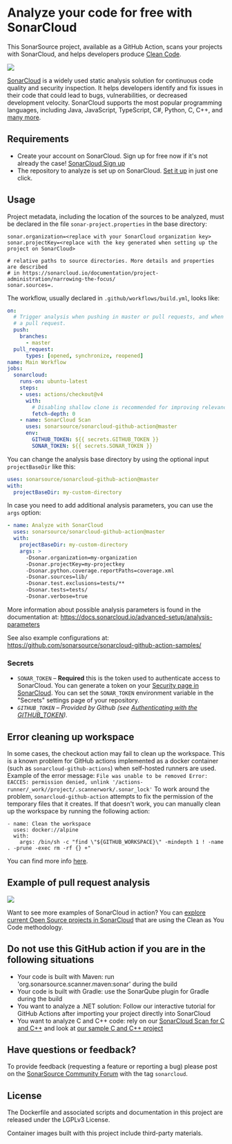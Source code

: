 # Analyze your code for free with SonarCloud

This SonarSource project, available as a GitHub Action, scans your projects with SonarCloud, and helps developers produce 
[Clean Code](https://www.sonarsource.com/solutions/clean-code/?utm_medium=referral&utm_source=github&utm_campaign=clean-code&utm_content=sonarqube-scan-action).

<img src="./images/SonarCloud-72px.png">

[SonarCloud](https://www.sonarsource.com/products/sonarcloud/) is a widely used static analysis solution for continuous code quality and security inspection. 
It helps developers identify and fix issues in their code that could lead to bugs, vulnerabilities, or decreased development velocity.
SonarCloud supports the most popular programming languages, including Java, JavaScript, TypeScript, C#, Python, C, C++, and [many more](https://www.sonarsource.com/knowledge/languages/).

## Requirements

* Create your account on SonarCloud. Sign up for free now if it's not already the case! [SonarCloud Sign up](https://www.sonarsource.com/products/sonarcloud/signup/?utm_medium=referral&utm_source=github&utm_campaign=sc-signup&utm_content=signup-sonarcloud-listing-x-x&utm_term=ww-psp-x)
* The repository to analyze is set up on SonarCloud. [Set it up](https://sonarcloud.io/projects/create) in just one click.

## Usage

Project metadata, including the location of the sources to be analyzed, must be declared in the file `sonar-project.properties` in the base directory:

```properties
sonar.organization=<replace with your SonarCloud organization key>
sonar.projectKey=<replace with the key generated when setting up the project on SonarCloud>

# relative paths to source directories. More details and properties are described
# in https://sonarcloud.io/documentation/project-administration/narrowing-the-focus/
sonar.sources=.
```

The workflow, usually declared in `.github/workflows/build.yml`, looks like:

```yaml
on:
  # Trigger analysis when pushing in master or pull requests, and when creating
  # a pull request.
  push:
    branches:
      - master
  pull_request:
      types: [opened, synchronize, reopened]
name: Main Workflow
jobs:
  sonarcloud:
    runs-on: ubuntu-latest
    steps:
    - uses: actions/checkout@v4
      with:
        # Disabling shallow clone is recommended for improving relevancy of reporting
        fetch-depth: 0
    - name: SonarCloud Scan
      uses: sonarsource/sonarcloud-github-action@master
      env:
        GITHUB_TOKEN: ${{ secrets.GITHUB_TOKEN }}
        SONAR_TOKEN: ${{ secrets.SONAR_TOKEN }}
```

You can change the analysis base directory by using the optional input `projectBaseDir` like this:

```yaml
uses: sonarsource/sonarcloud-github-action@master
with:
  projectBaseDir: my-custom-directory
```

In case you need to add additional analysis parameters, you can use the `args` option:

```yaml
- name: Analyze with SonarCloud
  uses: sonarsource/sonarcloud-github-action@master
  with:
    projectBaseDir: my-custom-directory
    args: >
      -Dsonar.organization=my-organization
      -Dsonar.projectKey=my-projectkey
      -Dsonar.python.coverage.reportPaths=coverage.xml
      -Dsonar.sources=lib/
      -Dsonar.test.exclusions=tests/**
      -Dsonar.tests=tests/
      -Dsonar.verbose=true
```

More information about possible analysis parameters is found in the documentation at:
https://docs.sonarcloud.io/advanced-setup/analysis-parameters

See also example configurations at:
https://github.com/sonarsource/sonarcloud-github-action-samples/

### Secrets

- `SONAR_TOKEN` – **Required** this is the token used to authenticate access to SonarCloud. You can generate a token on your [Security page in SonarCloud](https://sonarcloud.io/account/security/). You can set the `SONAR_TOKEN` environment variable in the "Secrets" settings page of your repository.
- *`GITHUB_TOKEN` – Provided by Github (see [Authenticating with the GITHUB_TOKEN](https://help.github.com/en/actions/automating-your-workflow-with-github-actions/authenticating-with-the-github_token)).*

## Error cleaning up workspace

In some cases, the checkout action may fail to clean up the workspace. This is a known problem for GitHub actions implemented as a docker container (such as `sonarcloud-github-actions`) when self-hosted runners are used. 
Example of the error message: `File was unable to be removed Error: EACCES: permission denied, unlink '/actions-runner/_work//project/.scannerwork/.sonar_lock'`
To work around the problem, `sonarcloud-github-action` attempts to fix the permission of the temporary files that it creates. If that doesn't work, you can manually clean up the workspace by running the following action:
```
- name: Clean the workspace
  uses: docker://alpine
  with:
    args: /bin/sh -c "find \"${GITHUB_WORKSPACE}\" -mindepth 1 ! -name . -prune -exec rm -rf {} +"
```
You can find more info [here](https://github.com/actions/runner/issues/434).

## Example of pull request analysis

<img src="./images/SonarCloud-analysis-in-Checks.png">

Want to see more examples of SonarCloud in action? You can [explore current Open Source projects in SonarCloud](https://sonarcloud.io/explore/projects?sort=-analysis_date?utm_medium=referral&utm_source=github&utm_campaign=sc-signup&utm_content=signup-sonarcloud-listing-x-x&utm_term=ww-psp-x) that are using the Clean as You Code methodology.

## Do not use this GitHub action if you are in the following situations

* Your code is built with Maven: run 'org.sonarsource.scanner.maven:sonar' during the build
* Your code is built with Gradle: use the SonarQube plugin for Gradle during the build
* You want to analyze a .NET solution: Follow our interactive tutorial for GitHub Actions after importing your project directly into SonarCloud
* You want to analyze C and C++ code: rely on our [SonarCloud Scan for C and C++](https://github.com/marketplace/actions/sonarcloud-scan-for-c-and-c) and look at [our sample C and C++ project](https://github.com/sonarsource-cfamily-examples?q=gh-actions-sc&type=all&language=&sort=)

## Have questions or feedback?

To provide feedback (requesting a feature or reporting a bug) please post on the [SonarSource Community Forum](https://community.sonarsource.com/) with the tag `sonarcloud`.

## License

The Dockerfile and associated scripts and documentation in this project are released under the LGPLv3 License.

Container images built with this project include third-party materials.

